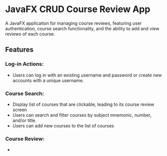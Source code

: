 # JavaFX CRUD Course Review App
A JavaFX applicaiton for managing course reviews, featuring user authentication, course search functionality, and the ability to add and view reviews of each course. 

## Features
### Log-in Actions:
- Users can log in with an existing username and password or create new accounts with a unique username.
### Course Search: 
- Display list of courses that are clickable, leading to its course review screen
- Users can search and filter courses by subject mnemonic, number, and/or title.
- Users can add new courses to the list of courses
### Course Review:
- 
